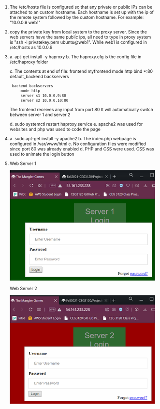 1. The /etc/hosts file is configured so that any private or public IPs can be attached to an custom hostname. Each hostname is set up with the ip of the remote system followed by the custom hostname. For example: "10.0.0.9 web1"
2. copy the private key from local system to the proxy server. Since the web servers have the same public ips, all need to type in proxy system is "ssh -i privatekey.pem ubuntu@web1". While web1 is configured in /etc/hosts as 10.0.0.9
3. 
    a. apt-get install -y haproxy
    b. The haproxy.cfg is the config file in /etc/haproxy folder
    
    c. The contents at end of file:
        frontend myfrontend
            mode http
            bind *:80
            default_backend backservers

        backend backservers
            mode http
            server s1 10.0.0.9:80
            server s2 10.0.0.10:80
    The frontend receives any input from port 80
    It will automatically switch between server 1 and server 2

    d. sudo systemctl restart haproxy.service
    e. apache2 was used for websites and php was used to code the page
4. 
    a. sudo apt-get install -y apache2
    b. The index.php webpage is configured in /var/www/html
    c. No configuration files were modified since port 80 was already enabled
    d. PHP and CSS were used. CSS was used to animate the login button

5. 
    Web Server 1

    ![Web Server 1 screenshot](Server1Site.PNG)

    Web Server 2

    ![Web Server 2 screenshot](Server2Site.PNG)